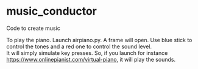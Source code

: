 # music_conductor
Code to create music

To play the piano.  Launch airpiano.py.  A frame will open.  Use blue stick to control the tones and a red one to control the sound level.    
It will simply simulate key presses.  So, if you launch for instance https://www.onlinepianist.com/virtual-piano,  it will play the sounds.


